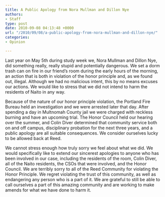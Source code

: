```yaml
---
title: A Public Apology from Nora Mullman and Dillon Nye
authors:
- Staff
type: post
date: 2010-09-08 04:13:48 +0000
url: "/2010/09/08/a-public-apology-from-nora-mullman-and-dillon-nye/"
categories:
- Opinion

---
```

Last year on May 5th during study week we, Nora Mullman and Dillon Nye, did something really, really stupid and potentially dangerous. We set a dorm trash can on fire in our friend’s room during the early hours of the morning, an action that is both in violation of the honor principle and, as we found out, illegal. Although we had no malicious intent, this by no means excuses our actions. We would like to stress that we did not intend to harm the residents of Naito in any way.

Because of the nature of our honor principle violation, the Portland Fire Bureau held an investigation and we were arrested later that day. After spending a day in Multnomah County jail we were charged with reckless burning and have an upcoming trial. The Honor Council held our hearing over the summer, and Colin Diver determined that community service both on and off campus, disciplinary probation for the next three years, and a public apology are all suitable consequences. We consider ourselves lucky to be allowed back at Reed.

We cannot stress enough how truly sorry we feel about what we did. We would specifically like to extend our sincerest apologies to anyone who has been involved in our case, including the residents of the room, Colin Diver, all of the Naito residents, the CSOs that were involved, and the Honor Council. We are terribly sorry to all of the Reed Community for violating the Honor Principle. We regret violating the trust of this community, as well as endangering any person who is a part of it. We are grateful to still be able to call ourselves a part of this amazing community and are working to make amends for what we have done to harm it.